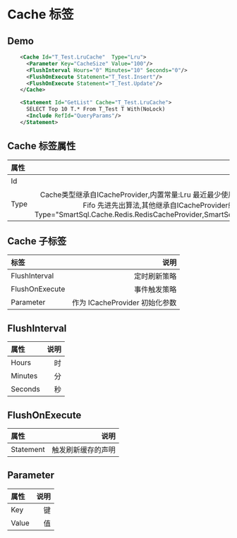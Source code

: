 # Cache 标签

## Demo

``` xml
    <Cache Id="T_Test.LruCache"  Type="Lru">
      <Parameter Key="CacheSize" Value="100"/>
      <FlushInterval Hours="0" Minutes="10" Seconds="0"/>
      <FlushOnExecute Statement="T_Test.Insert"/>
      <FlushOnExecute Statement="T_Test.Update"/>
    </Cache>

    <Statement Id="GetList" Cache="T_Test.LruCache">
      SELECT Top 10 T.* From T_Test T With(NoLock)
      <Include RefId="QueryParams"/>
    </Statement>
```

## Cache 标签属性

| 属性       |    说明   |
| :--------- | --------:|
| Id    | 唯一性标号  |
| Type   | Cache类型继承自ICacheProvider,内置常量:Lru 最近最少使用算法,内存缓存, Fifo 先进先出算法,其他继承自ICacheProvider缓存类型均可,例: Type="SmartSql.Cache.Redis.RedisCacheProvider,SmartSql.Cache.Redis" |

## Cache 子标签

| 标签           |    说明   |
| :---------     | --------:|
| FlushInterval  | 定时刷新策略 |
| FlushOnExecute | 事件触发策略 |
| Parameter | 作为 ICacheProvider 初始化参数  |


## FlushInterval

| 属性       |    说明   |
| :--------- | --------:|
| Hours    | 时  |
| Minutes   | 分 |
| Seconds   | 秒 |


## FlushOnExecute

| 属性       |    说明   |
| :--------- | --------:|
| Statement    | 触发刷新缓存的声明  |


## Parameter

| 属性       |    说明   |
| :--------- | --------:|
| Key    | 键  |
| Value    | 值  |
